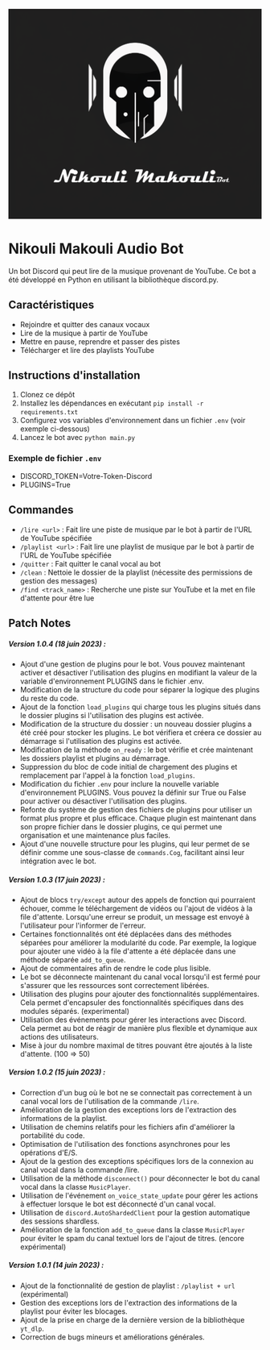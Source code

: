 ![Cover](https://github.com/Lumantis/BotAudio/blob/main/NikouliMakouli.png)

# Nikouli Makouli Audio Bot

Un bot Discord qui peut lire de la musique provenant de YouTube. Ce bot a été développé en Python en utilisant la bibliothèque discord.py.

## Caractéristiques

- Rejoindre et quitter des canaux vocaux
- Lire de la musique à partir de YouTube
- Mettre en pause, reprendre et passer des pistes
- Télécharger et lire des playlists YouTube

## Instructions d'installation

1. Clonez ce dépôt
2. Installez les dépendances en exécutant `pip install -r requirements.txt`
3. Configurez vos variables d'environnement dans un fichier `.env` (voir exemple ci-dessous)
4. Lancez le bot avec `python main.py`

### Exemple de fichier `.env`

- DISCORD_TOKEN=Votre-Token-Discord
- PLUGINS=True

## Commandes

- `/lire <url>` : Fait lire une piste de musique par le bot à partir de l'URL de YouTube spécifiée
- `/playlist <url>` : Fait lire une playlist de musique par le bot à partir de l'URL de YouTube spécifiée
- `/quitter` : Fait quitter le canal vocal au bot
- `/clean` : Nettoie le dossier de la playlist (nécessite des permissions de gestion des messages)
- `/find <track_name>` : Recherche une piste sur YouTube et la met en file d'attente pour être lue


## Patch Notes

##### Version 1.0.4 (18 juin 2023) :

- Ajout d'une gestion de plugins pour le bot. Vous pouvez maintenant activer et désactiver l'utilisation des plugins en modifiant la valeur de la variable d'environnement PLUGINS dans le fichier .env.
- Modification de la structure du code pour séparer la logique des plugins du reste du code.
- Ajout de la fonction `load_plugins` qui charge tous les plugins situés dans le dossier plugins si l'utilisation des plugins est activée.
- Modification de la structure du dossier : un nouveau dossier plugins a été créé pour stocker les plugins. Le bot vérifiera et créera ce dossier au démarrage si l'utilisation des plugins est activée.
- Modification de la méthode `on_ready` : le bot vérifie et crée maintenant les dossiers playlist et plugins au démarrage.
- Suppression du bloc de code initial de chargement des plugins et remplacement par l'appel à la fonction `load_plugins`.
- Modification du fichier `.env` pour inclure la nouvelle variable d'environnement PLUGINS. Vous pouvez la définir sur True ou False pour activer ou désactiver l'utilisation des plugins.
- Refonte du système de gestion des fichiers de plugins pour utiliser un format plus propre et plus efficace. Chaque plugin est maintenant dans son propre fichier dans le dossier plugins, ce qui permet une organisation et une maintenance plus faciles.
- Ajout d'une nouvelle structure pour les plugins, qui leur permet de se définir comme une sous-classe de `commands.Cog`, facilitant ainsi leur intégration avec le bot.

##### Version 1.0.3 (17 juin 2023) :

- Ajout de blocs `try/except` autour des appels de fonction qui pourraient échouer, comme le téléchargement de vidéos ou l'ajout de vidéos à la file d'attente. Lorsqu'une erreur se produit, un message est envoyé à l'utilisateur pour l'informer de l'erreur.
- Certaines fonctionnalités ont été déplacées dans des méthodes séparées pour améliorer la modularité du code. Par exemple, la logique pour ajouter une vidéo à la file d'attente a été déplacée dans une méthode séparée `add_to_queue`.
- Ajout de commentaires afin de rendre le code plus lisible.
- Le bot se déconnecte maintenant du canal vocal lorsqu'il est fermé pour s'assurer que les ressources sont correctement libérées.
- Utilisation des plugins pour ajouter des fonctionnalités supplémentaires. Cela permet d'encapsuler des fonctionnalités spécifiques dans des modules séparés. (experimental)
- Utilisation des événements pour gérer les interactions avec Discord. Cela permet au bot de réagir de manière plus flexible et dynamique aux actions des utilisateurs.
- Mise à jour du nombre maximal de titres pouvant être ajoutés à la liste d'attente. (100 => 50)

##### Version 1.0.2 (15 juin 2023) :

- Correction d'un bug où le bot ne se connectait pas correctement à un canal vocal lors de l'utilisation de la commande `/lire`.
- Amélioration de la gestion des exceptions lors de l'extraction des informations de la playlist.
- Utilisation de chemins relatifs pour les fichiers afin d'améliorer la portabilité du code.
- Optimisation de l'utilisation des fonctions asynchrones pour les opérations d'E/S.
- Ajout de la gestion des exceptions spécifiques lors de la connexion au canal vocal dans la commande /lire.
- Utilisation de la méthode `disconnect()` pour déconnecter le bot du canal vocal dans la classe `MusicPlayer`.
- Utilisation de l'événement `on_voice_state_update` pour gérer les actions à effectuer lorsque le bot est déconnecté d'un canal vocal.
- Utilisation de `discord.AutoShardedClient` pour la gestion automatique des sessions shardless.
- Amélioration de la fonction `add_to_queue` dans la classe `MusicPlayer` pour éviter le spam du canal textuel lors de l'ajout de titres. (encore expérimental)

##### Version 1.0.1 (14 juin 2023) :

- Ajout de la fonctionnalité de gestion de playlist : `/playlist + url` (expérimental)
- Gestion des exceptions lors de l'extraction des informations de la playlist pour éviter les blocages.
- Ajout de la prise en charge de la dernière version de la bibliothèque `yt_dlp`.
- Correction de bugs mineurs et améliorations générales.
